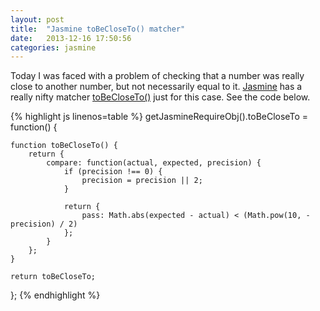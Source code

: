 ```yaml
---
layout: post
title:  "Jasmine toBeCloseTo() matcher"
date:   2013-12-16 17:50:56
categories: jasmine
---
```


Today I was faced with a problem of checking that a number was really close
to another number, but not necessarily equal to it.
[Jasmine](http://pivotal.github.com/jasmine/) has a really nifty
matcher [toBeCloseTo()](https://github.com/pivotal/jasmine/blob/master/src/core/matchers/toBeCloseTo.js)
just for this case. See the code below.

{% highlight js linenos=table %}
getJasmineRequireObj().toBeCloseTo = function() {

    function toBeCloseTo() {
        return {
            compare: function(actual, expected, precision) {
                if (precision !== 0) {
                    precision = precision || 2;
                }

                return {
                    pass: Math.abs(expected - actual) < (Math.pow(10, -precision) / 2)
                };
            }
        };
    }

    return toBeCloseTo;
};
{% endhighlight %}
